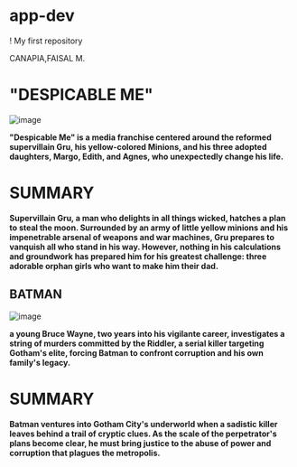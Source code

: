 # app-dev
! My first repository 
























CANAPIA,FAISAL M.
# "DESPICABLE ME"
![image](https://github.com/user-attachments/assets/f82cbfa9-4799-4a34-81fa-2577e894181b)

**"Despicable Me" is a media franchise centered around the reformed supervillain Gru, his yellow-colored Minions, and his three adopted daughters, Margo, Edith, and Agnes, who unexpectedly change his life.** 

# SUMMARY

**Supervillain Gru, a man who delights in all things wicked, hatches a plan to steal the moon. Surrounded by an army of little yellow minions and his impenetrable arsenal of weapons and war machines, Gru prepares to vanquish all who stand in his way. However, nothing in his calculations and groundwork has prepared him for his greatest challenge: three adorable orphan girls who want to make him their dad.**

## BATMAN

![image](https://github.com/user-attachments/assets/e1f953d1-1a4a-4753-b8e1-8b7c060ab1f1)

**a young Bruce Wayne, two years into his vigilante career, investigates a string of murders committed by the Riddler, a serial killer targeting Gotham's elite, forcing Batman to confront corruption and his own family's legacy.**

# SUMMARY

**Batman ventures into Gotham City's underworld when a sadistic killer leaves behind a trail of cryptic clues. As the scale of the perpetrator's plans become clear, he must bring justice to the abuse of power and corruption that plagues the metropolis.**
